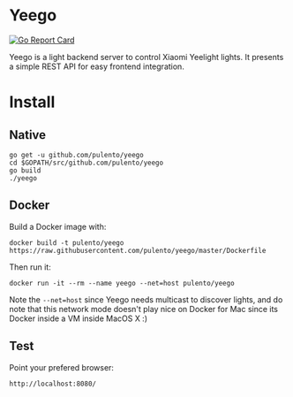 # Yeego
[![Go Report Card](https://goreportcard.com/badge/github.com/pulento/yeego)](https://goreportcard.com/report/github.com/pulento/yeego)

Yeego is a light backend server to control Xiaomi Yeelight lights. It
presents a simple REST API for easy frontend integration.

# Install

## Native

```
go get -u github.com/pulento/yeego
cd $GOPATH/src/github.com/pulento/yeego
go build
./yeego
```

## Docker

Build a Docker image with:

```
docker build -t pulento/yeego https://raw.githubusercontent.com/pulento/yeego/master/Dockerfile
```

Then run it:

```
docker run -it --rm --name yeego --net=host pulento/yeego
```

Note the `--net=host` since Yeego needs multicast to discover lights, and
do note that this network mode doesn't play nice on Docker for Mac since
its Docker inside a VM inside MacOS X :)

## Test

Point your prefered browser:

```
http://localhost:8080/
```
